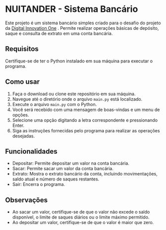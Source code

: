 # NUITANDER - Sistema Bancário

Este projeto é um sistema bancário simples criado para o desafio do projeto da [Digital Innovation One](https://www.dio.me/) . Permite realizar operações básicas de depósito, saque e consulta de extrato em uma conta bancária.

## Requisitos

Certifique-se de ter o Python instalado em sua máquina para executar o programa.

## Como usar

1. Faça o download ou clone este repositório em sua máquina.
2. Navegue até o diretório onde o arquivo `main.py` está localizado.
3. Execute o arquivo `main.py` com o Python.
4. Você será recebido com uma mensagem de boas-vindas e um menu de opções.
5. Selecione uma opção digitando a letra correspondente e pressionando Enter.
6. Siga as instruções fornecidas pelo programa para realizar as operações desejadas.

## Funcionalidades

- Depositar: Permite depositar um valor na conta bancária.
- Sacar: Permite sacar um valor da conta bancária.
- Extrato: Mostra o extrato bancário da conta, incluindo movimentações, saldo atual e número de saques restantes.
- Sair: Encerra o programa.

## Observações

- Ao sacar um valor, certifique-se de que o valor não excede o saldo disponível, o limite de saques diários ou o limite máximo permitido.
- Ao depositar um valor, certifique-se de que o valor é maior que zero.